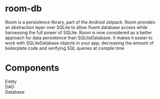 # room-db
Room is a persistence library, part of the Android Jetpack. Room provides an abstraction layer over SQLite to allow fluent database access while harnessing the full power of SQLite. Room is now considered as a better approach for data persistence than SQLiteDatabase.
It makes it easier to work with SQLiteDatabase objects in your app, decreasing the amount of boilerplate code and verifying SQL queries at compile time
# Components
Entity  
DAO  
Database  
